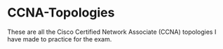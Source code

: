 # CCNA-Topologies
These are all the Cisco Certified Network Associate (CCNA) topologies I have made to practice for the exam.
